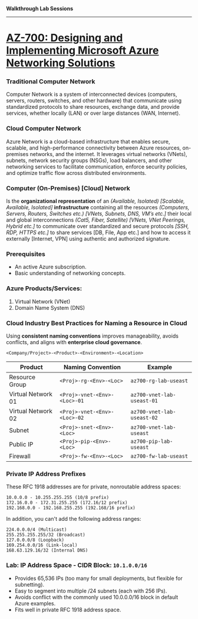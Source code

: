 **Walkthrough Lab Sessions**
___
# [AZ-700: Designing and Implementing Microsoft Azure Networking Solutions](https://learn.microsoft.com/en-us/credentials/certifications/azure-network-engineer-associate/?practice-assessment-type=certification)

### Traditional Computer Network
Computer Network is a system of interconnected devices (computers, servers, routers, switches, and other hardware) that communicate using standardized protocols to share resources, exchange data, and provide services, whether locally (LAN) or over large distances (WAN, Internet).


### Cloud Computer Network
Azure Network is a cloud-based infrastructure that enables secure, scalable, and high-performance connectivity between Azure resources, on-premises networks, and the internet. It leverages virtual networks (VNets), subnets, network security groups (NSGs), load balancers, and other networking services to facilitate communication, enforce security policies, and optimize traffic flow across distributed environments. 


### Computer (On-Premises) [Cloud] Network
Is the **organizational representation** of an *(Available, Isolated) [Scalable, Available, Isolated]* **infrastructure** containing all the resources *(Computers, Servers, Routers, Switches etc.) [VNets, Subnets, DNS, VM’s etc.]* their local and global interconnections *(Cat5, Fiber, Satellite) [VNets, VNet Peerings, Hybrid etc.]* to communicate over standardized and secure protocols *[SSH, RDP, HTTPS etc.]* to share services [DB, File, App etc.] and how to access it externally [Internet, VPN] using authentic and authorized signature.


### Prerequisites
- An active Azure subscription.
- Basic understanding of networking concepts.


### Azure Products/Services:
1. Virtual Network (VNet)
2. Domain Name System (DNS)


### Cloud Industry Best Practices for Naming a Resource in Cloud

Using **consistent naming conventions** improves manageability, avoids conflicts, and aligns with **enterprise cloud governance**.

`<Company/Project>-<Product>-<Environment>-<Location>`

| **Product**        | **Naming Convention**        | **Example**                |
|--------------------|------------------------------|----------------------------|
| Resource Group     | `<Proj>-rg-<Env>-<Loc>`      | `az700-rg-lab-useast`      |
| Virtual Network 01 | `<Proj>-vnet-<Env>-<Loc>-01` | `az700-vnet-lab-useast-01` |
| Virtual Network 02 | `<Proj>-vnet-<Env>-<Loc>-02` | `az700-vnet-lab-useast-02` |
| Subnet             | `<Proj>-snet-<Env>-<Loc>`    | `az700-vnet-lab-useast`    |
| Public IP          | `<Proj>-pip-<Env>-<Loc>`     | `az700-pip-lab-useast`     |
| Firewall           | `<Proj>-fw-<Env>-<Loc>`      | `az700-fw-lab-useast`      |


### Private IP Address Prefixes

These RFC 1918 addresses are for private, nonroutable address spaces:

    10.0.0.0 - 10.255.255.255 (10/8 prefix)
    172.16.0.0 - 172.31.255.255 (172.16/12 prefix)
    192.168.0.0 - 192.168.255.255 (192.168/16 prefix)

In addition, you can't add the following address ranges:

    224.0.0.0/4 (Multicast)
    255.255.255.255/32 (Broadcast)
    127.0.0.0/8 (Loopback)
    169.254.0.0/16 (Link-local)
    168.63.129.16/32 (Internal DNS)


### Lab: IP Address Space - CIDR Block: `10.1.0.0/16`

- Provides 65,536 IPs (too many for small deployments, but flexible for subnetting).
- Easy to segment into multiple /24 subnets (each with 256 IPs).
- Avoids conflict with the commonly used 10.0.0.0/16 block in default Azure examples.
- Fits well in private RFC 1918 address space.
